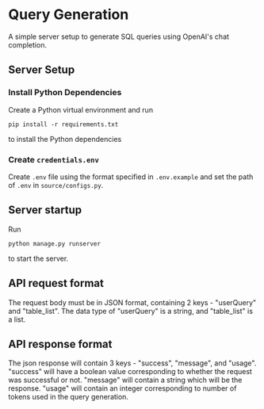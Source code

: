# Query Generation
A simple server setup to generate SQL queries using OpenAI's chat completion.

## Server Setup

### Install Python Dependencies
Create a Python virtual environment and run
```
pip install -r requirements.txt
```
to install the Python dependencies

### Create `credentials.env`
Create `.env` file using the format specified in `.env.example` and set the path of `.env` in `source/configs.py`.

## Server startup
Run
```
python manage.py runserver
```
to start the server.

## API request format
The request body must be in JSON format, containing 2 keys - "userQuery" and "table_list". The data type of "userQuery" is a string, and "table_list" is a list.

## API response format
The json response will contain 3 keys - "success", "message", and "usage". "success" will have a boolean value corresponding to whether the request was successful or not. "message" will contain a string which will be the response. "usage" will contain an integer corresponding to number of tokens used in the query generation.
